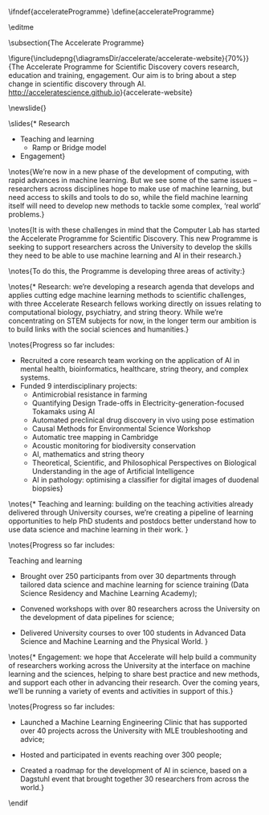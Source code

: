 \ifndef{accelerateProgramme}
\define{accelerateProgramme}

\editme

\subsection{The Accelerate Programme}

\figure{\includepng{\diagramsDir/accelerate/accelerate-website}{70%}}{The Accelerate Programme for Scientific Discovery covers research, education and training, engagement. Our aim is to bring about a step change in scientific discovery through AI. <http://acceleratescience.github.io>}{accelerate-website}

\newslide{}

\slides{* Research
* Teaching and learning
    * Ramp or Bridge model
* Engagement}


\notes{We’re now in a new phase of the development of computing, with rapid
advances in machine learning. But we see some of the same issues –
researchers across disciplines hope to make use of machine learning,
but need access to skills and tools to do so, while the field
machine learning itself will need to develop new methods to tackle
some complex, ‘real world’ problems.}

\notes{It is with these challenges in mind that the Computer Lab has
started the Accelerate Programme for Scientific Discovery. This new
Programme is seeking to support researchers across the University to
develop the skills they need to be able to use machine learning and
AI in their research.}

\notes{To do this, the Programme is developing three areas of activity:}

\notes{* Research: we’re developing a research agenda that develops
and applies cutting edge machine learning methods to scientific
challenges, with three Accelerate Research fellows working directly on
issues relating to computational biology, psychiatry, and string theory. While we’re concentrating on STEM subjects for
now, in the longer term our ambition is to build links with the social
sciences and humanities.}

\notes{Progress so far includes: 
* Recruited a core research team working on the application of AI in mental health, bioinformatics, healthcare, string theory, and complex systems.
* Funded 9 interdisciplinary projects:
  * Antimicrobial resistance in farming
  * Quantifying Design Trade-offs in Electricity-generation-focused Tokamaks using AI
  * Automated preclinical drug discovery in vivo using pose estimation
  * Causal Methods for Environmental Science Workshop
  * Automatic tree mapping in Cambridge
  * Acoustic monitoring for biodiversity conservation
  * AI, mathematics and string theory
  * Theoretical, Scientific, and Philosophical Perspectives on Biological Understanding in the age of Artificial Intelligence
  * AI in pathology: optimising a classifier for digital images of duodenal biopsies}


\notes{* Teaching and learning: building on the teaching activities
already delivered through University courses, we’re creating a
pipeline of learning opportunities to help PhD students and
postdocs better understand how to use data science and machine
learning in their work. }

\notes{Progress so far includes:

Teaching and learning
* Brought over 250 participants from over 30 departments through tailored data science and machine learning for science training (Data Science Residency and Machine Learning Academy);

* Convened workshops with over 80 researchers across the University on the development of data pipelines for science;

* Delivered University courses to over 100 students in Advanced Data Science and Machine Learning and the Physical World.
}

\notes{* Engagement: we hope that Accelerate will help build a community
of researchers working across the University at the interface on
machine learning and the sciences, helping to share best
practice and new methods, and support each other in advancing
their research. Over the coming years, we’ll be running a
variety of events and activities in support of this.}

\notes{Progress so far includes:
* Launched a Machine Learning Engineering Clinic that has supported over 40 projects across the University with MLE troubleshooting and advice;

* Hosted and participated in events reaching over 300 people;

* Created a roadmap for the development of AI in science, based on a Dagstuhl event that brought together 30 researchers from across the world.}


\endif
